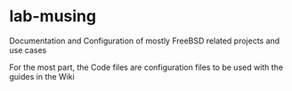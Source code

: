 # lab-musing
Documentation and Configuration of mostly FreeBSD related projects and use cases

For the most part, the Code files are configuration files to be used with the guides in the Wiki
